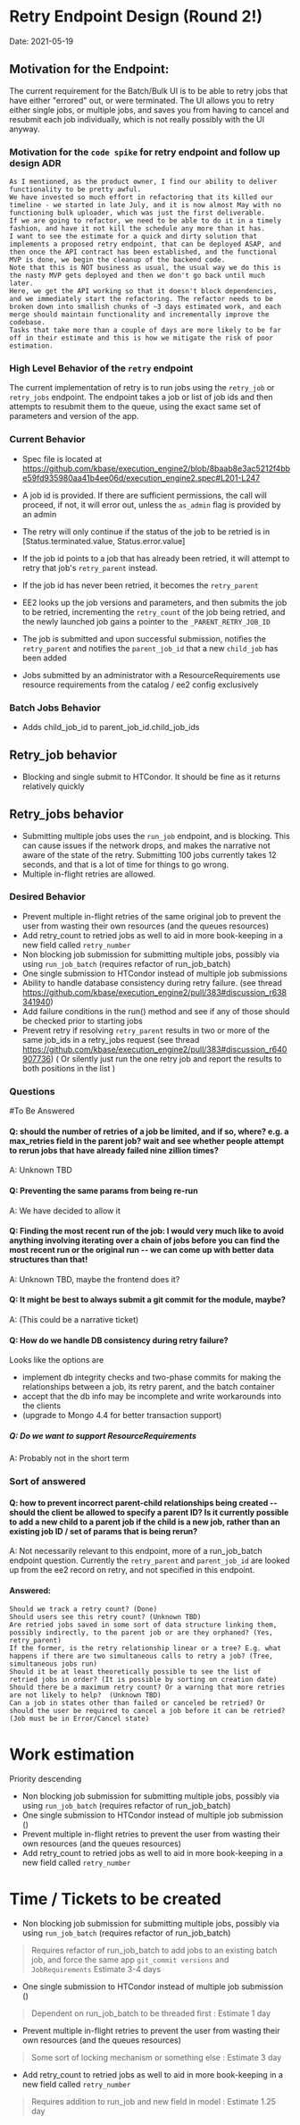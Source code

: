 # Retry Endpoint Design (Round 2!)

Date: 2021-05-19


## Motivation for the Endpoint:

The current requirement for the Batch/Bulk UI is to be able to retry jobs that have either "errored" out, or were terminated.
The UI allows you to retry either single jobs, or multiple jobs, and saves you from having to cancel and resubmit each job individually,
which is not really possibly with the UI anyway.

### Motivation for the `code spike` for retry endpoint and follow up design ADR
```
As I mentioned, as the product owner, I find our ability to deliver functionality to be pretty awful. 
We have invested so much effort in refactoring that its killed our timeline - we started in late July, and it is now almost May with no functioning bulk uploader, which was just the first deliverable.
If we are going to refactor, we need to be able to do it in a timely fashion, and have it not kill the schedule any more than it has.
I want to see the estimate for a quick and dirty solution that implements a proposed retry endpoint, that can be deployed ASAP, and then once the API contract has been established, and the functional MVP is done, we begin the cleanup of the backend code.
Note that this is NOT business as usual, the usual way we do this is the nasty MVP gets deployed and then we don't go back until much later.
Here, we get the API working so that it doesn't block dependencies, and we immediately start the refactoring. The refactor needs to be broken down into smallish chunks of ~3 days estimated work, and each merge should maintain functionality and incrementally improve the codebase.
Tasks that take more than a couple of days are more likely to be far off in their estimate and this is how we mitigate the risk of poor estimation.
```


### High Level Behavior of the `retry` endpoint
The current implementation of retry is to run jobs using the `retry_job` or `retry_jobs` endpoint. 
The endpoint takes a job or list of job ids and then attempts to resubmit them to the queue, using the exact same set of parameters and version of the app.

### Current Behavior
* Spec file is located at https://github.com/kbase/execution_engine2/blob/8baab8e3ac5212f4bbe59fd935980aa41b4ee06d/execution_engine2.spec#L201-L247
  
* A job id is provided. If there are sufficient permissions, the call will proceed, if not, it will error out, unless the `as_admin` flag is provided by an admin
* The retry will only continue if the status of the job to be retried is in [Status.terminated.value, Status.error.value]
* If the job id points to a job that has already been retried, it will attempt to retry that job's `retry_parent` instead.
* If the job id has never been retried, it becomes the `retry_parent` 
* EE2 looks up the job versions and parameters, and then submits the job to be retried, incrementing the `retry_count`
  of the job being retried, and the newly launched job gains a pointer to the `_PARENT_RETRY_JOB_ID`
* The job is submitted and upon successful submission, notifies the `retry_parent` and notifies the `parent_job_id` that a new `child_job` has been added
* Jobs submitted by an administrator with a ResourceRequirements use resource requirements from the catalog / ee2 config exclusively

### Batch Jobs Behavior
* Adds child_job_id to parent_job_id.child_job_ids

## Retry_job behavior
* Blocking and single submit to HTCondor. It should be fine as it returns relatively quickly
  
## Retry_jobs behavior
* Submitting multiple jobs uses the `run_job` endpoint, and is blocking. This can cause issues if the network drops, and makes the narrative not aware of the state of the retry. Submitting 100 jobs currently takes 12 seconds, and that is a lot of time for things to go wrong. 
* Multiple in-flight retries are allowed.

### Desired Behavior
* Prevent multiple in-flight retries of the same original job to prevent the user from wasting their own resources (and the queues resources)
* Add retry_count to retried jobs as well to aid in more book-keeping in a new field called `retry_number`
* Non blocking job submission for submitting multiple jobs, possibly via using `run_job_batch` (requires refactor of run_job_batch)
* One single submission to HTCondor instead of multiple job submissions
* Ability to handle database consistency during retry failure. (see thread https://github.com/kbase/execution_engine2/pull/383#discussion_r638341940)
* Add failure conditions in the run() method and see if any of those should be checked prior to starting jobs
* Prevent retry if resolving `retry_parent` results in two or more of the same job_ids in a retry_jobs request (see thread https://github.com/kbase/execution_engine2/pull/383#discussion_r640907736)  ( Or silently just run the one retry job and report the results to both positions in the list )


### Questions

#To Be Answered

#### Q: should the number of retries of a job be limited, and if so, where? e.g. a max_retries field in the parent job? wait and see whether people attempt to rerun jobs that have already failed nine zillion times?
A: Unknown TBD

#### Q: Preventing the same params from being re-run
A: We have decided to allow it

#### Q: Finding the most recent run of the job: I would very much like to avoid anything involving iterating over a chain of jobs before you can find the most recent run or the original run -- we can come up with better data structures than that!
A: Unknown TBD, maybe the frontend does it?

#### Q: It might be best to always submit a git commit for the module, maybe?
A: (This could be a narrative ticket)

#### Q: How do we handle DB consistency during retry failure? 
Looks like the options are
* implement db integrity checks and two-phase commits for making the relationships between a job, its retry parent, and the batch container
* accept that the db info may be incomplete and write workarounds into the clients
* (upgrade to Mongo 4.4 for better transaction support)


##### Q: Do we want to support ResourceRequirements
A: Probably not in the short term


### Sort of answered
#### Q: how to prevent incorrect parent-child relationships being created -- should the client be allowed to specify a parent ID? Is it currently possible to add a new child to a parent job if the child is a new job, rather than an existing job ID / set of params that is being rerun?
A: Not necessarily relevant to this endpoint, more of a run_job_batch endpoint question. Currently the `retry_parent` and `parent_job_id` are looked up from the ee2 record on retry, and not specified in this endpoint.

#### Answered:

    Should we track a retry count? (Done)
    Should users see this retry count? (Unknown TBD)
    Are retried jobs saved in some sort of data structure linking them, possibly indirectly, to the parent job or are they orphaned? (Yes, retry_parent)
    If the former, is the retry relationship linear or a tree? E.g. what happens if there are two simultaneous calls to retry a job? (Tree, simultaneous jobs run)
    Should it be at least theoretically possible to see the list of retried jobs in order? (It is possible by sorting on creation date)
    Should there be a maximum retry count? Or a warning that more retries are not likely to help?  (Unknown TBD)
    Can a job in states other than failed or canceled be retried? Or should the user be required to cancel a job before it can be retried? (Job must be in Error/Cancel state)


# Work estimation
Priority descending
* Non blocking job submission for submitting multiple jobs, possibly via using `run_job_batch` (requires refactor of run_job_batch)
* One single submission to HTCondor instead of multiple job submission ()
* Prevent multiple in-flight retries to prevent the user from wasting their own resources (and the queues resources)
* Add retry_count to retried jobs as well to aid in more book-keeping in a new field called `retry_number`

# Time / Tickets to be created
* Non blocking job submission for submitting multiple jobs, possibly via using `run_job_batch` (requires refactor of run_job_batch)
> Requires refactor of run_job_batch to add jobs to an existing batch job, and force the same app `git_commit versions` and `JobRequirements`
> Estimate 3-4 days
* One single submission to HTCondor instead of multiple job submission ()
> Dependent on run_job_batch to be threaded first : Estimate 1 day
* Prevent multiple in-flight retries to prevent the user from wasting their own resources (and the queues resources)
> Some sort of locking mechanism or something else : Estimate 3 day
* Add retry_count to retried jobs as well to aid in more book-keeping in a new field called `retry_number`
> Requires addition to run_job and new field in model : Estimate 1.25 day
